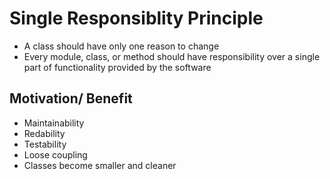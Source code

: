# Single Responsiblity Principle

- A class should have only one reason to change
- Every module, class, or method should have responsibility over a single part of functionality provided by the software

## Motivation/ Benefit

- Maintainability
- Redability
- Testability
- Loose coupling
- Classes become smaller and cleaner